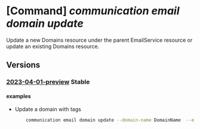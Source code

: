 # [Command] _communication email domain update_

Update a new Domains resource under the parent EmailService resource or update an existing Domains resource.

## Versions

### [2023-04-01-preview](/Resources/mgmt-plane/L3N1YnNjcmlwdGlvbnMve30vcmVzb3VyY2Vncm91cHMve30vcHJvdmlkZXJzL21pY3Jvc29mdC5jb21tdW5pY2F0aW9uL2VtYWlsc2VydmljZXMve30vZG9tYWlucy97fQ==/2023-04-01-preview.xml) **Stable**

<!-- mgmt-plane /subscriptions/{}/resourcegroups/{}/providers/microsoft.communication/emailservices/{}/domains/{} 2023-04-01-preview -->

#### examples

- Update a domain with tags
    ```bash
        communication email domain update --domain-name DomainName  --email-service-name ResourceName -g ResourceGroup --tags "{tag:tag}" --user-engmnt-tracking Enabled/Disabled
    ```
